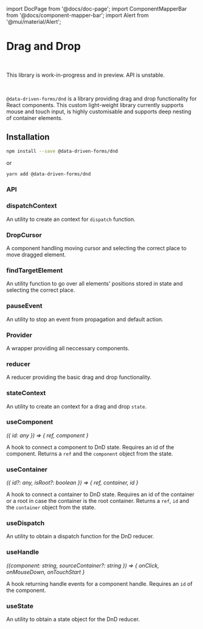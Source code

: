 import DocPage from '@docs/doc-page';
import ComponentMapperBar from '@docs/component-mapper-bar';
import Alert from '@mui/material/Alert';

<DocPage>

# Drag and Drop

<ComponentMapperBar prefix="mui" github="https://github.com/data-driven-forms/editor/tree/main/packages/dnd" npm="https://www.npmjs.com/package/@data-driven-forms%2Fdnd" npmSvg="https://badge.fury.io/js/@data-driven-forms%2Fdnd.svg" />

<br />

<Alert severity="warning">This library is work-in-progress and in preview. API is unstable.</Alert>

<br />

`@data-driven-forms/dnd` is a library providing drag and drop functionality for React components. This custom light-weight library currently supports mouse and touch input, is highly customisable and supports deep nesting of container elements.

## Installation

```bash
npm install --save @data-driven-forms/dnd
```
or
```bash
yarn add @data-driven-forms/dnd
```

### API

### dispatchContext

An utility to create an context for `dispatch` function.

### DropCursor

A component handling moving cursor and selecting the correct place to move dragged element.

### findTargetElement

An utility function to go over all elements' positions stored in state and selecting the correct place.

### pauseEvent

An utility to stop an event from propagation and default action.

### Provider

A wrapper providing all neccessary components.

### reducer

A reducer providing the basic drag and drop functionality.

### stateContext

An utility to create an context for a drag and drop `state`.

### useComponent

*(&#123; id: any &#125;) => &#123; ref, component &#125;*

A hook to connect a component to DnD state. Requires an id of the component. Returns a `ref` and the `component` object from the state.

### useContainer

*(&#123; id?: any, isRoot?: boolean &#125;) => &#123; ref, container, id &#125;*

A hook to connect a container to DnD state. Requires an id of the container or a root in case the container is the root container. Returns a `ref`, `id` and the `container` object from the state.

### useDispatch

An utility to obtain a dispatch function for the DnD reducer.

### useHandle

*(&#123;component: string, sourceContainer?: string &#125;) => &#123; onClick, onMouseDown, onTouchStart &#125;*

A hook returning handle events for a component handle. Requires an `id` of the component.

### useState

An utility to obtain a state object for the DnD reducer.

</DocPage>